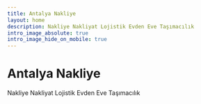 ```yaml
---
title: Antalya Nakliye
layout: home
description: Nakliye Nakliyat Lojistik Evden Eve Taşımacılık
intro_image_absolute: true
intro_image_hide_on_mobile: true
---
```


# Antalya Nakliye

Nakliye Nakliyat Lojistik Evden Eve Taşımacılık